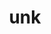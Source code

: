 ---
title: unk
parent: Common Words
last_modified_date: 2021-11-06

see_also:
  - "unkrat"
  - "ung"
  - "ak"
transcriptions:
  - ˈʌŋk
translations:
  - "no"
  - "not"
  - "do not"
etymology:
  Shortened from Billzonian [unkrat](unkrat), formed in analogy to [ak](ak).
examples:
  - bzo: "Affektion **unk** enbeas."
    eng: "Love **does not** exist."
  - bzo: "Thu **unk** [apri](apri) so?"
    eng: "Do you **not** like it?"
---